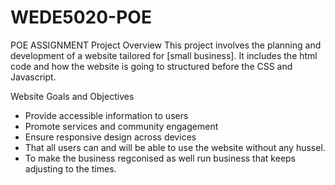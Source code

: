 # WEDE5020-POE
POE ASSIGNMENT
Project Overview
This project involves the planning and development of a website tailored for [small business]. It includes the html code and how the website is going to structured before the CSS and Javascript.

Website Goals and Objectives
- Provide accessible information to users
- Promote services and community engagement
- Ensure responsive design across devices
- That all users can and will be able to use the website without any hussel.
- To make the business regconised as well run business that keeps adjusting to the times. 
